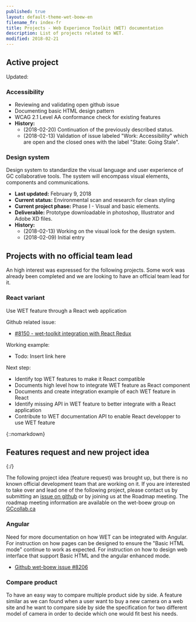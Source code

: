 ```yaml
---
published: true
layout: default-theme-wet-boew-en
filename_fr: index-fr
title: Projects - Web Experience Toolkit (WET) documentation
description: List of projects related to WET.
modified: 2018-02-21
---
```



## Active project

Updated:


### Accessibility
* Reviewing and validating open github issue
* Documenting basic HTML design pattern
* WCAG 2.1 Level AA conformance check for existing features
* **History:**
	* (2018-02-20) Continuation of the previously described status.
	* (2018-02-13) Validation of issue labeled "Work: Accessibility" which are open and the closed ones with the label "State: Going Stale".


### Design system
Design system to standardize the visual language and user experience of GC collaborative tools. The system will encompass visual elements, components and communications.
* **Last updated:** February 9, 2018
* **Current status:** Environmental scan and research for clean styling
* **Current project phase:** Phase I - Visual and basic elements.
* **Deliverable:** Prototype downloadable in photoshop, Illustrator and Adobe XD files.
* **History:**
	* (2018-02-13) Working on the visual look for the design system.
	* (2018-02-09) Initial entry


## Projects with no official team lead

An high interest was expressed for the following projects. Some work was already been completed and we are looking to have an official team lead for it.

### React variant
Use WET feature through a React web application

Github related issue:
* [#8150 - wet-toolkit integration with React Redux](https://github.com/wet-boew/wet-boew/issues/8150)

Working example:
* Todo: Insert link here

Next step:
* Identify top WET features to make it React compatible
* Documents high level how to integrate WET feature as React component
* Documents and create integration example of each WET feature in React
* Identify missing API in WET feature to better integrate with a React application
* Contribute to WET documentation API to enable React developper to use WET feature


{::nomarkdown}
<h2 id="featurerequest">Features request and new project idea</h2>
{:/}

The following project idea (feature request) was brought up, but there is no known official development team that are working on it. If you are interested to take over and lead one of the following project, please contact us by submitting an [issue on github](https://github.com/wet-boew/wet-boew/issues/new) or by joining us at the Roadmap meeting. The roadmap meeting information are available on the wet-boew group on [GCcollab.ca](https://gccollab.ca/login)

### Angular

Need for more documentation on how WET can be integrated with Angular. For instruction on how pages can be designed to ensure the "Basic HTML mode" continue to work as expected. For instruction on how to design web interface that support Basic HTML and the angular enhanced mode.

* [Github wet-boew issue #8206](https://github.com/wet-boew/wet-boew/issues/8206)

### Compare product

To have an easy way to compare multiple product side by side. A feature similar as we can found when a user want to buy a new camera on a web site and he want to compare side by side the specification for two different model of camera in order to decide which one would fit best his needs.



